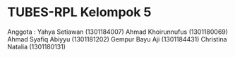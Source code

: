 # TUBES-RPL Kelompok 5
Anggota : 
Yahya Setiawan (1301184007)
Ahmad Khoirunnufus (1301180069)
Ahmad Syafiq Abiyyu (1301181202) 
Gempur Bayu Aji (1301184431)
Christina Natalia (1301180131) 
